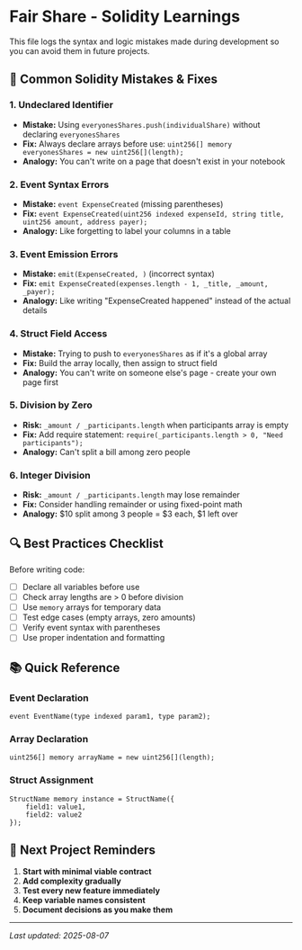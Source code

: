 # Fair Share - Solidity Learnings

This file logs the syntax and logic mistakes made during development so you can avoid them in future projects.

## 🧠 Common Solidity Mistakes & Fixes

### 1. **Undeclared Identifier**
- **Mistake:** Using `everyonesShares.push(individualShare)` without declaring `everyonesShares`
- **Fix:** Always declare arrays before use: `uint256[] memory everyonesShares = new uint256[](length);`
- **Analogy:** You can't write on a page that doesn't exist in your notebook

### 2. **Event Syntax Errors**
- **Mistake:** `event ExpenseCreated` (missing parentheses)
- **Fix:** `event ExpenseCreated(uint256 indexed expenseId, string title, uint256 amount, address payer);`
- **Analogy:** Like forgetting to label your columns in a table

### 3. **Event Emission Errors**
- **Mistake:** `emit(ExpenseCreated, )` (incorrect syntax)
- **Fix:** `emit ExpenseCreated(expenses.length - 1, _title, _amount, _payer);`
- **Analogy:** Like writing "ExpenseCreated happened" instead of the actual details

### 4. **Struct Field Access**
- **Mistake:** Trying to push to `everyonesShares` as if it's a global array
- **Fix:** Build the array locally, then assign to struct field
- **Analogy:** You can't write on someone else's page - create your own page first

### 5. **Division by Zero**
- **Risk:** `_amount / _participants.length` when participants array is empty
- **Fix:** Add require statement: `require(_participants.length > 0, "Need participants");`
- **Analogy:** Can't split a bill among zero people

### 6. **Integer Division**
- **Risk:** `_amount / _participants.length` may lose remainder
- **Fix:** Consider handling remainder or using fixed-point math
- **Analogy:** $10 split among 3 people = $3 each, $1 left over

## 🔍 Best Practices Checklist

Before writing code:
- [ ] Declare all variables before use
- [ ] Check array lengths are > 0 before division
- [ ] Use `memory` arrays for temporary data
- [ ] Test edge cases (empty arrays, zero amounts)
- [ ] Verify event syntax with parentheses
- [ ] Use proper indentation and formatting

## 📚 Quick Reference

### Event Declaration
```solidity
event EventName(type indexed param1, type param2);
```

### Array Declaration
```solidity
uint256[] memory arrayName = new uint256[](length);
```

### Struct Assignment
```solidity
StructName memory instance = StructName({
    field1: value1,
    field2: value2
});
```

## 🎯 Next Project Reminders

1. **Start with minimal viable contract**
2. **Add complexity gradually**
3. **Test every new feature immediately**
4. **Keep variable names consistent**
5. **Document decisions as you make them**

---

*Last updated: 2025-08-07*
